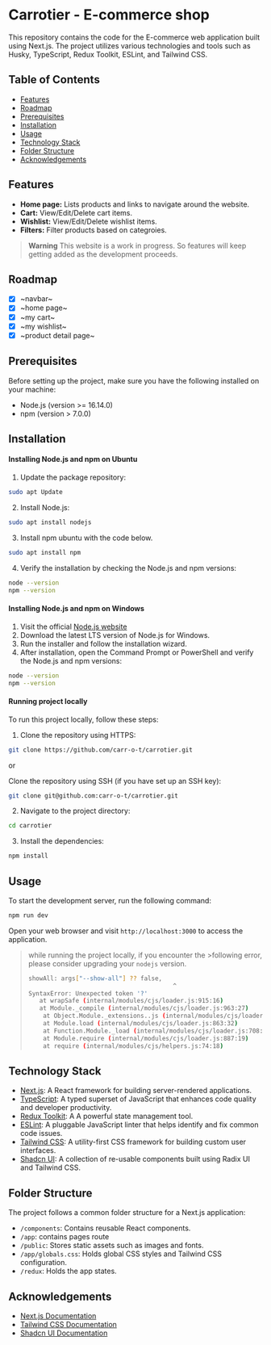 # Carrotier - E-commerce shop

This repository contains the code for the E-commerce web application built using Next.js. The project utilizes various technologies and tools such as Husky, TypeScript, Redux Toolkit, ESLint, and Tailwind CSS.

## Table of Contents

- [Features](#features)
- [Roadmap](#roadmap)
- [Prerequisites](#prerequisites)
- [Installation](#installation)
- [Usage](#usage)
- [Technology Stack](#technology-stack)
- [Folder Structure](#folder-structure)
- [Acknowledgements](#acknowledgements)

## Features

- **Home page:** Lists products and links to navigate around the website.
- **Cart:** View/Edit/Delete cart items.
- **Wishlist:** View/Edit/Delete wishlist items.
- **Filters:** Filter products based on categroies.

> **Warning**
> This website is a work in progress. So features will keep getting added as the development proceeds.

## Roadmap

- [x] ~navbar~
- [x] ~home page~
- [x] ~my cart~
- [x] ~my wishlist~
- [x] ~product detail page~

## Prerequisites

Before setting up the project, make sure you have the following installed on your machine:

- Node.js (version >= 16.14.0)
- npm (version > 7.0.0)

## Installation

#### Installing Node.js and npm on Ubuntu

1. Update the package repository:

```bash
sudo apt Update
```

2. Install Node.js:

```bash
sudo apt install nodejs
```

3. Install npm ubuntu with the code below.

```bash
sudo apt install npm
```

4. Verify the installation by checking the Node.js and npm versions:

```bash
node --version
npm --version
```

#### Installing Node.js and npm on Windows

1. Visit the official [Node.js website ](https://nodejs.org)
2. Download the latest LTS version of Node.js for Windows.
3. Run the installer and follow the installation wizard.
4. After installation, open the Command Prompt or PowerShell and verify the Node.js and npm versions:

```bash
node --version
npm --version
```

#### Running project locally

To run this project locally, follow these steps:

1. Clone the repository using HTTPS:

```bash
git clone https://github.com/carr-o-t/carrotier.git
```

or

Clone the repository using SSH (if you have set up an SSH key):

```bash
git clone git@github.com:carr-o-t/carrotier.git
```

2. Navigate to the project directory:

```bash
cd carrotier
```

3. Install the dependencies:

```bash
npm install
```

## Usage

To start the development server, run the following command:

```bash
npm run dev
```

Open your web browser and visit `http://localhost:3000` to access the application.

> while running the project locally, if you encounter the >following error, please consider upgrading your `nodejs` version.
>
> ```bash
> showAll: args["--show-all"] ?? false,
>                                         ^
> SyntaxError: Unexpected token '?'
>    at wrapSafe (internal/modules/cjs/loader.js:915:16)
>    at Module._compile (internal/modules/cjs/loader.js:963:27)
>     at Object.Module._extensions..js (internal/modules/cjs/loader.js:1027:10)
>     at Module.load (internal/modules/cjs/loader.js:863:32)
>     at Function.Module._load (internal/modules/cjs/loader.js:708:14)
>     at Module.require (internal/modules/cjs/loader.js:887:19)
>     at require (internal/modules/cjs/helpers.js:74:18)
> ```

## Technology Stack

- [Next.js](https://nextjs.org): A React framework for building server-rendered applications.
- [TypeScript](https://www.typescriptlang.org): A typed superset of JavaScript that enhances code quality and developer productivity.
- [Redux Toolkit](https://redux-toolkit.js.org/): A A powerful state management tool.
- [ESLint](https://eslint.org): A pluggable JavaScript linter that helps identify and fix common code issues.
- [Tailwind CSS](https://tailwindcss.com): A utility-first CSS framework for building custom user interfaces.
- [Shadcn UI](https://ui.shadcn.com/): A collection of re-usable components built using Radix UI and Tailwind CSS.

## Folder Structure

The project follows a common folder structure for a Next.js application:

- `/components`: Contains reusable React components.
- `/app`: contains pages route
- `/public`: Stores static assets such as images and fonts.
- `/app/globals.css`: Holds global CSS styles and Tailwind CSS configuration.
- `/redux`: Holds the app states.

## Acknowledgements

- [Next.js Documentation](https://nextjs.org/docs)
- [Tailwind CSS Documentation](https://tailwindcss.com/docs)
- [Shadcn UI Documentation](https://ui.shadcn.com/docs)
